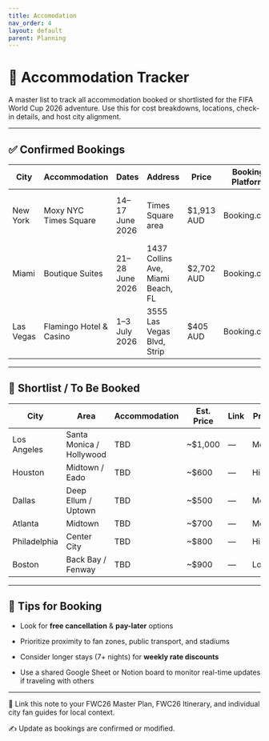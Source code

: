 ```yaml
---
title: Accomodation
nav_order: 4
layout: default
parent: Planning
---
```

# **🏨 Accommodation Tracker**

  

A master list to track all accommodation booked or shortlisted for the FIFA World Cup 2026 adventure. Use this for cost breakdowns, locations, check-in details, and host city alignment.

---

## **✅ Confirmed Bookings**

| **City**  | **Accommodation**       | **Dates**       | **Address**                       | **Price**  | **Booking Platform** | **Notes**                 |
| --------- | ----------------------- | --------------- | --------------------------------- | ---------- | -------------------- | ------------------------- |
| New York  | Moxy NYC Times Square   | 14–17 June 2026 | Times Square area                 | $1,913 AUD | Booking.com          | Pay later (by May 2026)   |
| Miami     | Boutique Suites         | 21–28 June 2026 | 1437 Collins Ave, Miami Beach, FL | $2,702 AUD | Booking.com          | Great location near beach |
| Las Vegas | Flamingo Hotel & Casino | 1–3 July 2026   | 3555 Las Vegas Blvd, Strip        | $405 AUD   | Booking.com          | Cheap base for fan chaos  |

---

## **📝 Shortlist / To Be Booked**

|**City**|**Area**|**Accommodation**|**Est. Price**|**Link**|**Priority**|
|---|---|---|---|---|---|
|Los Angeles|Santa Monica / Hollywood|TBD|~$1,000|—|Medium|
|Houston|Midtown / Eado|TBD|~$600|—|High|
|Dallas|Deep Ellum / Uptown|TBD|~$500|—|Medium|
|Atlanta|Midtown|TBD|~$700|—|Medium|
|Philadelphia|Center City|TBD|~$800|—|High|
|Boston|Back Bay / Fenway|TBD|~$900|—|Low|

---

## **🧠 Tips for Booking**

- Look for **free cancellation** & **pay-later** options
    
- Prioritize proximity to fan zones, public transport, and stadiums
    
- Consider longer stays (7+ nights) for **weekly rate discounts**
    
- Use a shared Google Sheet or Notion board to monitor real-time updates if traveling with others
    

---

📎 Link this note to your FWC26 Master Plan, FWC26 Itinerary, and individual city fan guides for local context.

  

✍️ Update as bookings are confirmed or modified.